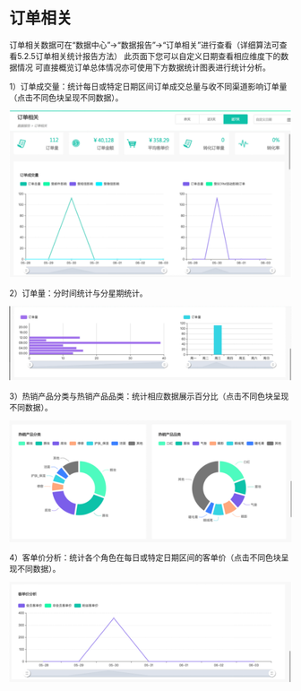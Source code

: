 # 订单相关

订单相关数据可在“数据中心”-&gt;“数据报告”-&gt;“订单相关”进行查看（详细算法可查看5.2.5订单相关统计报告方法） 此页面下您可以自定义日期查看相应维度下的数据情况 可直接概览订单总体情况亦可使用下方数据统计图表进行统计分析。 

1）订单成交量：统计每日或特定日期区间订单成交总量与收不同渠道影响订单量（点击不同色块呈现不同数据）。

![](../../.gitbook/assets/image%20%28360%29.png)

2）订单量：分时间统计与分星期统计。

![](../../.gitbook/assets/image%20%28154%29.png)

3）热销产品分类与热销产品品类：统计相应数据展示百分比（点击不同色块呈现不同数据）。

![](../../.gitbook/assets/image%20%2859%29.png)

4）客单价分析：统计各个角色在每日或特定日期区间的客单价（点击不同色块呈现不同数据）。

![](../../.gitbook/assets/image%20%28103%29.png)

